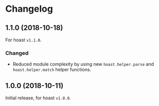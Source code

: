 # Changelog

## 1.1.0 (2018-10-18)
For hoast `v1.1.0`.
### Changed
- Reduced module complexity by using new `hoast.helper.parse` and `hoast.helper.match` helper functions.

## 1.0.0 (2018-10-11)
Initial release, for hoast `v1.0.0`.